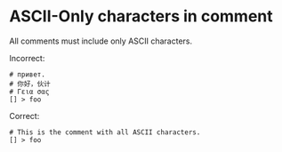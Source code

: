 # ASCII-Only characters in comment

All comments must include only ASCII characters.

Incorrect:

```eo
# привет.
# 你好，伙计
# Γεια σας
[] > foo
```

Correct:

```eo
# This is the comment with all ASCII characters.
[] > foo
```
